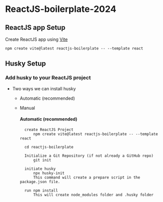 # ReactJS-boilerplate-2024

## ReactJS app Setup

Create ReactJS app using [Vite](https://vitejs.dev/guide/)

    npm create vite@latest reactjs-boilerplate -- --template react

## Husky Setup

### Add husky to your ReactJS project

- Two ways we can install husky
    - Automatic (recommended)
    - Manual

        #### Automatic (recommended)

            create ReactJS Project
                npm create vite@latest reactjs-boilerplate -- --template react

            cd reactjs-boilerplate

            Initialize a Git Repository (if not already a GitHub repo)
                git init

            initiate husky
                npx husky-init
                This command will create a prepare script in the package.json file.

            run npm install 
                This will create node_modules folder and .husky folder

